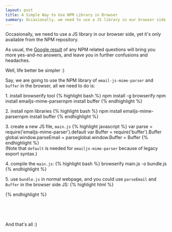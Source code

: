 ```yaml
---
layout: post
title: A Simple Way to Use NPM Library in Browser
summary: Occasionally, we need to use a JS library in our browser side, yet it's only available from the NPM repository.
---
```


Occasionally, we need to use a JS library in our browser side, yet it's
only available from the NPM repository.

As usual, the [Google result](https://www.google.com/search?client=firefox-b-d&q=use+npm+library+in+browser)
of any NPM related questions will bring you more yes-and-no answers, and
leave you in further confusions and headaches.

Well, life better be simpler :)

Say, we are going to use the NPM library of `email-js-mime-parser` and
`buffer` in the browser, all we need to do is:

​1. install browserify tool
 {% highlight bash %}
 npm install -g browserify
 npm install emailjs-mime-parsernpm install buffer
{% endhighlight %}

​2. install npm libraries
 {% highlight bash %}
 npm install emailjs-mime-parsernpm install buffer
{% endhighlight %}

​3. create a new JS file, `main.js`
{% highlight javascript %}
var parse = require('emailjs-mime-parser').default
var Buffer = require('buffer').Buffer
global.window.parseEmail = parseglobal.window.Buffer = Buffer
{% endhighlight %}\
(Note that `default` is needed for `emailjs-mime-parser` because of
legacy export syntax.)

​4. compile the `main.js`:
{% highlight bash %}
browserify main.js -o bundle.js
{% endhighlight %}

​5. use `bundle.js` in normal webpage, and you could use `parseEmail` and `Buffer` in the browser side JS:
{% highlight html %}
<html>
<head>
<script src='bundle.js'>
<script>console.log(window.parseEmail);console.log(window.Buffer);</script>
</head>
<body></body>
</html>
{% endhighlight %}

 


 

And that's all :)

